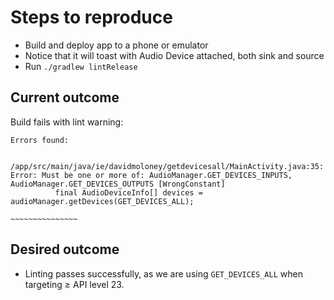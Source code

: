 # Steps to reproduce

* Build and deploy app to a phone or emulator
* Notice that it will toast with Audio Device attached, both sink and source
* Run `./gradlew lintRelease`

## Current outcome

Build fails with lint warning:

```
Errors found:
  
  /app/src/main/java/ie/davidmoloney/getdevicesall/MainActivity.java:35: Error: Must be one or more of: AudioManager.GET_DEVICES_INPUTS, AudioManager.GET_DEVICES_OUTPUTS [WrongConstant]
          final AudioDeviceInfo[] devices = audioManager.getDevices(GET_DEVICES_ALL);
                                                                    ~~~~~~~~~~~~~~~
```

## Desired outcome

* Linting passes successfully, as we are using `GET_DEVICES_ALL` when targeting ≥ API level 23.
